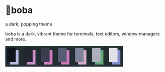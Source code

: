 # 🧋boba
a dark, popping theme

boba is a dark, vibrant theme for terminals, text editors, window managers and more.

![colors](colors.png)
